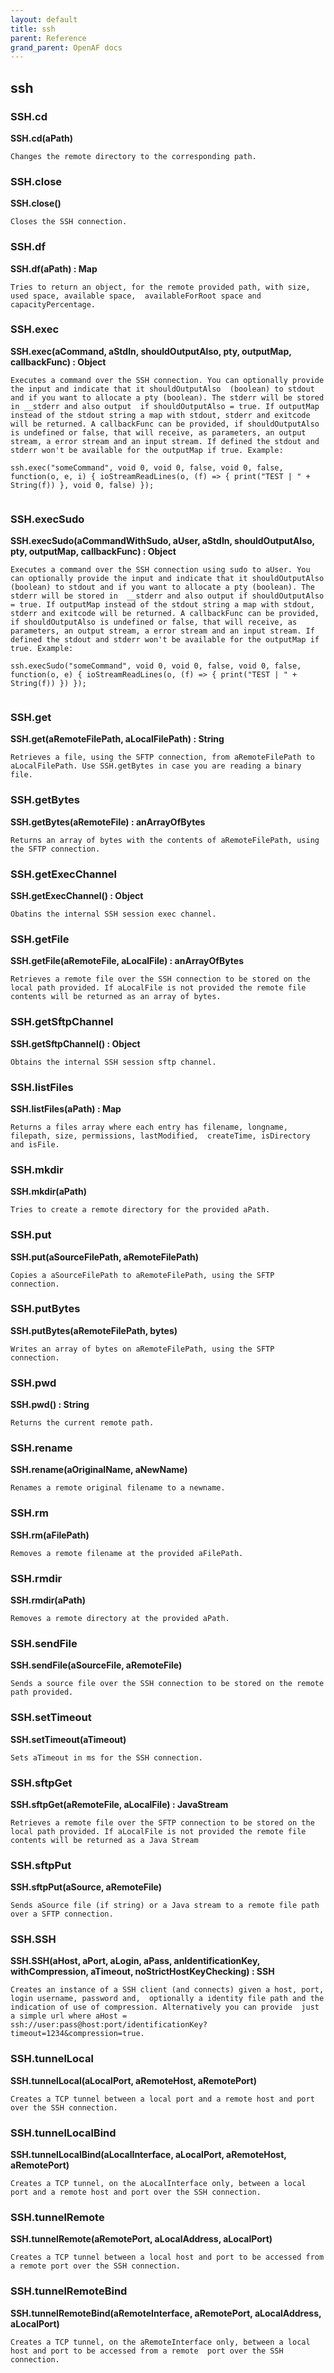 ```yaml
---
layout: default
title: ssh
parent: Reference
grand_parent: OpenAF docs
---
```



## ssh

### SSH.cd

__SSH.cd(aPath)__

````
Changes the remote directory to the corresponding path.
````
### SSH.close

__SSH.close()__

````
Closes the SSH connection.
````
### SSH.df

__SSH.df(aPath) : Map__

````
Tries to return an object, for the remote provided path, with size, used space, available space,  availableForRoot space and capacityPercentage.
````
### SSH.exec

__SSH.exec(aCommand, aStdIn, shouldOutputAlso, pty, outputMap, callbackFunc) : Object__

````
Executes a command over the SSH connection. You can optionally provide the input and indicate that it shouldOutputAlso  (boolean) to stdout and if you want to allocate a pty (boolean). The stderr will be stored in __stderr and also output  if shouldOutputAlso = true. If outputMap instead of the stdout string a map with stdout, stderr and exitcode will be returned. A callbackFunc can be provided, if shouldOutputAlso is undefined or false, that will receive, as parameters, an output stream, a error stream and an input stream. If defined the stdout and stderr won't be available for the outputMap if true. Example:

ssh.exec("someCommand", void 0, void 0, false, void 0, false, function(o, e, i) { ioStreamReadLines(o, (f) => { print("TEST | " + String(f)) }, void 0, false) });


````
### SSH.execSudo

__SSH.execSudo(aCommandWithSudo, aUser, aStdIn, shouldOutputAlso, pty, outputMap, callbackFunc) : Object__

````
Executes a command over the SSH connection using sudo to aUser. You can optionally provide the input and indicate that it shouldOutputAlso (boolean) to stdout and if you want to allocate a pty (boolean). The stderr will be stored in  __stderr and also output if shouldOutputAlso = true. If outputMap instead of the stdout string a map with stdout, stderr and exitcode will be returned. A callbackFunc can be provided, if shouldOutputAlso is undefined or false, that will receive, as parameters, an output stream, a error stream and an input stream. If defined the stdout and stderr won't be available for the outputMap if true. Example:

ssh.execSudo("someCommand", void 0, void 0, false, void 0, false, function(o, e) { ioStreamReadLines(o, (f) => { print("TEST | " + String(f)) }) });


````
### SSH.get

__SSH.get(aRemoteFilePath, aLocalFilePath) : String__

````
Retrieves a file, using the SFTP connection, from aRemoteFilePath to aLocalFilePath. Use SSH.getBytes in case you are reading a binary file.
````
### SSH.getBytes

__SSH.getBytes(aRemoteFile) : anArrayOfBytes__

````
Returns an array of bytes with the contents of aRemoteFilePath, using the SFTP connection.
````
### SSH.getExecChannel

__SSH.getExecChannel() : Object__

````
Obatins the internal SSH session exec channel.
````
### SSH.getFile

__SSH.getFile(aRemoteFile, aLocalFile) : anArrayOfBytes__

````
Retrieves a remote file over the SSH connection to be stored on the local path provided. If aLocalFile is not provided the remote file contents will be returned as an array of bytes.
````
### SSH.getSftpChannel

__SSH.getSftpChannel() : Object__

````
Obtains the internal SSH session sftp channel.
````
### SSH.listFiles

__SSH.listFiles(aPath) : Map__

````
Returns a files array where each entry has filename, longname, filepath, size, permissions, lastModified,  createTime, isDirectory and isFile.
````
### SSH.mkdir

__SSH.mkdir(aPath)__

````
Tries to create a remote directory for the provided aPath.
````
### SSH.put

__SSH.put(aSourceFilePath, aRemoteFilePath)__

````
Copies a aSourceFilePath to aRemoteFilePath, using the SFTP connection.
````
### SSH.putBytes

__SSH.putBytes(aRemoteFilePath, bytes)__

````
Writes an array of bytes on aRemoteFilePath, using the SFTP connection.
````
### SSH.pwd

__SSH.pwd() : String__

````
Returns the current remote path.
````
### SSH.rename

__SSH.rename(aOriginalName, aNewName)__

````
Renames a remote original filename to a newname.
````
### SSH.rm

__SSH.rm(aFilePath)__

````
Removes a remote filename at the provided aFilePath.
````
### SSH.rmdir

__SSH.rmdir(aPath)__

````
Removes a remote directory at the provided aPath.
````
### SSH.sendFile

__SSH.sendFile(aSourceFile, aRemoteFile)__

````
Sends a source file over the SSH connection to be stored on the remote path provided.
````
### SSH.setTimeout

__SSH.setTimeout(aTimeout)__

````
Sets aTimeout in ms for the SSH connection.
````
### SSH.sftpGet

__SSH.sftpGet(aRemoteFile, aLocalFile) : JavaStream__

````
Retrieves a remote file over the SFTP connection to be stored on the local path provided. If aLocalFile is not provided the remote file contents will be returned as a Java Stream
````
### SSH.sftpPut

__SSH.sftpPut(aSource, aRemoteFile)__

````
Sends aSource file (if string) or a Java stream to a remote file path over a SFTP connection.
````
### SSH.SSH

__SSH.SSH(aHost, aPort, aLogin, aPass, anIdentificationKey, withCompression, aTimeout, noStrictHostKeyChecking) : SSH__

````
Creates an instance of a SSH client (and connects) given a host, port, login username, password and,  optionally a identity file path and the indication of use of compression. Alternatively you can provide  just a simple url where aHost = ssh://user:pass@host:port/identificationKey?timeout=1234&compression=true.
````
### SSH.tunnelLocal

__SSH.tunnelLocal(aLocalPort, aRemoteHost, aRemotePort)__

````
Creates a TCP tunnel between a local port and a remote host and port over the SSH connection.
````
### SSH.tunnelLocalBind

__SSH.tunnelLocalBind(aLocalInterface, aLocalPort, aRemoteHost, aRemotePort)__

````
Creates a TCP tunnel, on the aLocalInterface only, between a local port and a remote host and port over the SSH connection.
````
### SSH.tunnelRemote

__SSH.tunnelRemote(aRemotePort, aLocalAddress, aLocalPort)__

````
Creates a TCP tunnel between a local host and port to be accessed from a remote port over the SSH connection.
````
### SSH.tunnelRemoteBind

__SSH.tunnelRemoteBind(aRemoteInterface, aRemotePort, aLocalAddress, aLocalPort)__

````
Creates a TCP tunnel, on the aRemoteInterface only, between a local host and port to be accessed from a remote  port over the SSH connection.
````
